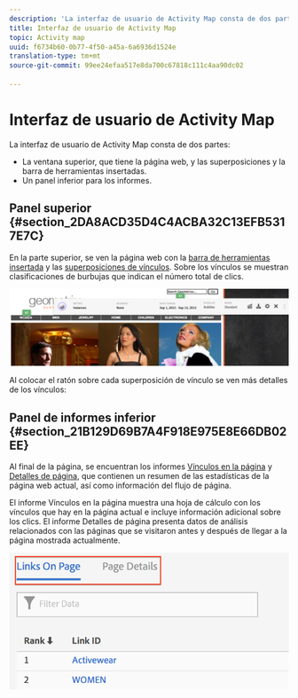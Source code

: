 ```yaml
---
description: 'La interfaz de usuario de Activity Map consta de dos partes '
title: Interfaz de usuario de Activity Map
topic: Activity map
uuid: f6734b60-0b77-4f50-a45a-6a6936d1524e
translation-type: tm+mt
source-git-commit: 99ee24efaa517e8da700c67818c111c4aa90dc02

---
```



# Interfaz de usuario de Activity Map

La interfaz de usuario de Activity Map consta de dos partes:

* La ventana superior, que tiene la página web, y las superposiciones y la barra de herramientas insertadas.
* Un panel inferior para los informes.

## Panel superior {#section_2DA8ACD35D4C4ACBA32C13EFB5317E7C}

En la parte superior, se ven la página web con la [barra de herramientas insertada](/help/analyze/activity-map/activitymap-standard-live.md) y las [superposiciones de vínculos](/help/analyze/activity-map/activitymap-gainerslosers.md). Sobre los vínculos se muestran clasificaciones de burbujas que indican el número total de clics.

![](assets/top_panel.png)

Al colocar el ratón sobre cada superposición de vínculo se ven más detalles de los vínculos:

## Panel de informes inferior {#section_21B129D69B7A4F918E975E8E66DB02EE}

Al final de la página, se encuentran los informes [Vínculos en la página](/help/analyze/activity-map/activitymap-links-report.md) y [Detalles de página](/help/analyze/activity-map/activitymap-page-flow.md), que contienen un resumen de las estadísticas de la página web actual, así como información del flujo de página.

El informe Vínculos en la página muestra una hoja de cálculo con los vínculos que hay en la página actual e incluye información adicional sobre los clics. El informe Detalles de página presenta datos de análisis relacionados con las páginas que se visitaron antes y después de llegar a la página mostrada actualmente.

![](assets/bottom_panel.png)

